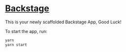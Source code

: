 # [Backstage](https://backstage.io)

This is your newly scaffolded Backstage App, Good Luck!

To start the app, run:

```sh
yarn 
yarn start
```
